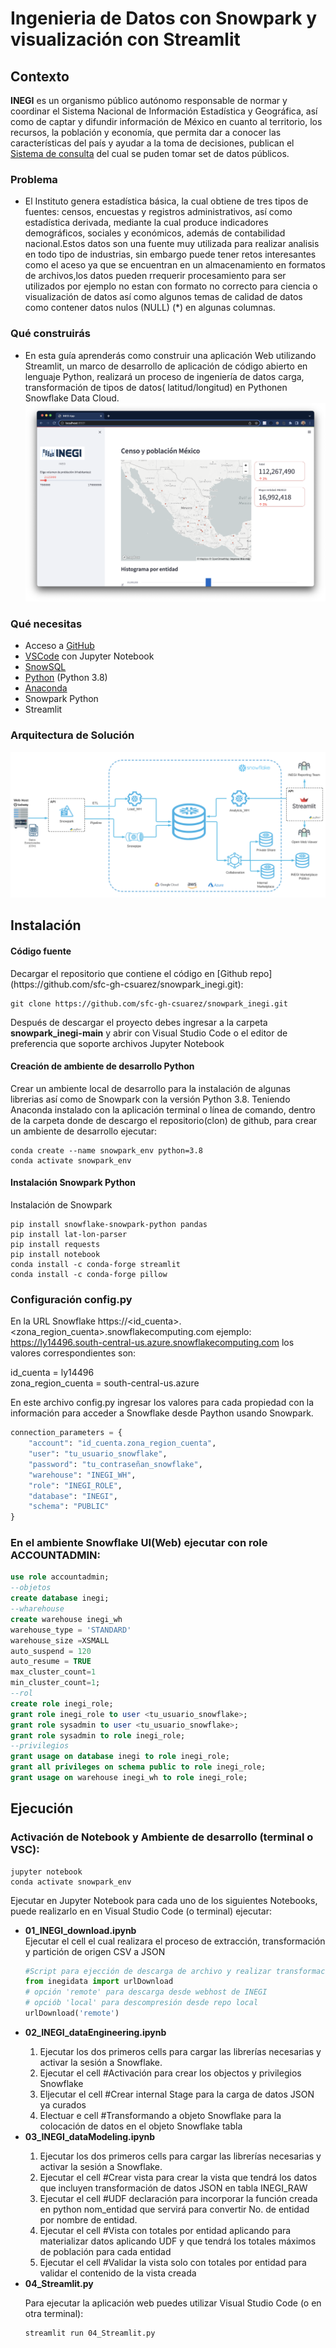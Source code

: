 

# Ingenieria de Datos con Snowpark y visualización con Streamlit


## Contexto 
**INEGI** es un organismo público autónomo responsable de normar y coordinar el Sistema Nacional de Información Estadística y Geográfica, así como de captar y difundir información de México en cuanto al territorio, los recursos, la población y economía, que permita dar a conocer las características del país y ayudar a la toma de decisiones, publican el [Sistema de consulta](https://www.inegi.org.mx/siscon/) del cual se puden tomar set de datos públicos.

### Problema
- El Instituto genera estadística básica, la cual obtiene de tres tipos de fuentes: censos, encuestas y registros administrativos, así como estadística derivada, mediante la cual produce indicadores demográficos, sociales y económicos, además de contabilidad nacional.Estos datos son una fuente muy utilizada para realizar analisis en todo tipo de industrias, sin embargo puede tener retos interesantes como el aceso  ya que se encuentran en un almacenamiento en formatos de  archivos,los datos pueden rrequerir procesamiento para ser utilizados por ejemplo  no estan con formato no correcto para ciencia o visualización de datos así como algunos temas de calidad de datos como  contener datos nulos (NULL)  (*) en algunas columnas.


### Qué construirás 
- En esta guía  aprenderás como construir una aplicación Web utilizando   Streamlit,  un marco de desarrollo de aplicación de código abierto en lenguaje Python,  realizará un proceso de ingeniería de datos carga, transformación  de  tipos de datos( latitud/longitud) en Pythonen Snowflake Data Cloud.
![App](https://github.com/sfc-gh-csuarez/snowpark_inegi/blob/main/img/st1.png)

### Qué necesitas 
- Acceso a [GitHub](https://github.com/)  
- [VSCode](https://code.visualstudio.com/download) con Jupyter Notebook
- [SnowSQL](https://developers.snowflake.com/snowsql/)  
- [Python](https://www.python.org/) (Python 3.8)
- [Anaconda](https://www.anaconda.com/products/distribution)
- Snowpark Python 
- Streamlit 

### Arquitectura de Solución
![Arquitectura y modelo de servicio desde descarga de archivos en fuente Hosting de proveedor de datos, extracción y transformación de datos con Snowpark Python, carga datos usando   código hacia un  internal stage con Snowflake, con una interfase en Streamlit usando  Python para implementar la visualización de datos](https://github.com/sfc-gh-csuarez/snowpark_inegi/blob/main/img/modelo.png)


## Instalación
<h4>Código fuente</h4>
Decargar el repositorio que contiene el código en [Github repo](https://github.com/sfc-gh-csuarez/snowpark_inegi.git):


```shell
git clone https://github.com/sfc-gh-csuarez/snowpark_inegi.git 
```
Después de descargar el proyecto debes  ingresar a la carpeta **snowpark_inegi-main** y abrir con Visual Studio Code o el editor de preferencia que soporte archivos Jupyter Notebook  

<h4>Creación de ambiente de desarrollo Python</h4> 
Crear un ambiente local de desarrollo para la instalación de algunas librerias así como de Snowpark con la versión Python 3.8.
Teniendo Anaconda instalado con la aplicación terminal o línea de comando, dentro de la carpeta donde de descargo el repositorio(clon) de github, para crear un ambiente de desarrollo ejecutar:

```shell
conda create --name snowpark_env python=3.8 
conda activate snowpark_env
```

<h4>Instalación Snowpark Python</h4> 
Instalación de Snowpark 

```shell
pip install snowflake-snowpark-python pandas
pip install lat-lon-parser
pip install requests
pip install notebook
conda install -c conda-forge streamlit 
conda install -c conda-forge pillow
```



### Configuración config.py
En la URL Snowflake https://<id_cuenta>.<zona_region_cuenta>.snowflakecomputing.com ejemplo: https://ly14496.south-central-us.azure.snowflakecomputing.com los valores correspondientes son:

id_cuenta = ly14496<br>
zona_region_cuenta = south-central-us.azure<br>

En este archivo config.py ingresar los valores para cada propiedad con la información para acceder a Snowflake desde Paython usando Snowpark.

```python
connection_parameters = {
    "account": "id_cuenta.zona_region_cuenta",
    "user": "tu_usuario_snowflake",
    "password": "tu_contraseñan_snowflake",
    "warehouse": "INEGI_WH",
    "role": "INEGI_ROLE",
    "database": "INEGI",
    "schema": "PUBLIC"
}
```

### En el ambiente <b>Snowflake UI(Web)</b> ejecutar con role <b>ACCOUNTADMIN</b>:

```sql
use role accountadmin;
--objetos 
create database inegi;
--wharehouse
create warehouse inegi_wh 
warehouse_type = 'STANDARD' 
warehouse_size =XSMALL 
auto_suspend = 120 
auto_resume = TRUE 
max_cluster_count=1 
min_cluster_count=1;
--rol
create role inegi_role;
grant role inegi_role to user <tu_usuario_snowflake>;
grant role sysadmin to user <tu_usuario_snowflake>;
grant role sysadmin to role inegi_role;
--privilegios  
grant usage on database inegi to role inegi_role;
grant all privileges on schema public to role inegi_role;
grant usage on warehouse inegi_wh to role inegi_role;
```


## Ejecución

### Activación de Notebook y Ambiente de desarrollo (terminal o VSC):
```shell
jupyter notebook
conda activate snowpark_env
```

Ejecutar en Jupyter Notebook para cada uno de los siguientes Notebooks, puede realizarlo en  en Visual Studio Code (o terminal) ejecutar:


<ul>
<li><b>01_INEGI_download.ipynb</b></li>
Ejecutar el cell el cual realizara el proceso de extracción, transformación y partición de origen CSV a JSON 

```python
#Script para ejección de descarga de archivo y realizar transformaciones (Split a JSON)
from inegidata import urlDownload
# opción 'remote' para descarga desde webhost de INEGI
# opciób 'local' para descompresión desde repo local
urlDownload('remote')
```

<li><b>02_INEGI_dataEngineering.ipynb</b></li>
<ol>
<li>Ejecutar los dos primeros cells para cargar las librerías necesarias y activar la sesión a Snowflake.</li>
<li>Ejecutar el cell #Activación para crear los objectos y privilegios Snowflake</li>
<li>Eljecutar el cell #Crear internal Stage para la carga de datos JSON ya curados</li>
<li>Electuar e cell #Transformando a objeto Snowflake para la colocación de datos en el objeto Snowflake tabla</li>
</ol>

<li><b>03_INEGI_dataModeling.ipynb</b></li>
<ol>
<li>Ejecutar los dos primeros cells para cargar las librerías necesarias y activar la sesión a Snowflake.</li>
<li>Ejecutar el cell #Crear vista para crear la vista que tendrá los datos que incluyen transformación de datos JSON en tabla INEGI_RAW</li>
<li>Ejecutar el cell #UDF declaración para incorporar la función creada en python nom_entidad que servirá para convertir No. de entidad por nombre de entidad.</li>
<li>Ejecutar el cell #Vista con totales por entidad aplicando para materializar datos aplicando UDF y que tendrá los totales máximos de población para cada entidad</li>
<li>Ejecutar el cell #Validar la vista solo con totales por entidad para validar el contenido de la vista creada</li>
</ol>

<li><b>04_Streamlit.py</b><br>
 
 Para ejecutar la aplicación  web  puedes utilizar   Visual Studio Code (o en otra terminal):
 
 ```shell
streamlit run 04_Streamlit.py
```

</li>
</ul>